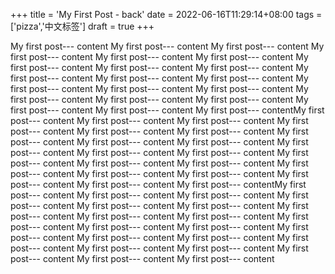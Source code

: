 +++
title = 'My First Post - back'
date = 2022-06-16T11:29:14+08:00
tags = ['pizza','中文标签']
draft = true
+++

My first post--- content
My first post--- content
My first post--- content
My first post--- content
My first post--- content
My first post--- content
My first post--- content
My first post--- content
My first post--- content
My first post--- content
My first post--- content
My first post--- content
My first post--- content
My first post--- content
My first post--- content
My first post--- content
My first post--- content
My first post--- content
My first post--- content
My first post--- content
My first post--- contentMy first post--- content
My first post--- content
My first post--- content
My first post--- content
My first post--- content
My first post--- content
My first post--- content
My first post--- content
My first post--- content
My first post--- content
My first post--- content
My first post--- content
My first post--- content
My first post--- content
My first post--- content
My first post--- content
My first post--- content
My first post--- content
My first post--- content
My first post--- content
My first post--- contentMy first post--- content
My first post--- content
My first post--- content
My first post--- content
My first post--- content
My first post--- content
My first post--- content
My first post--- content
My first post--- content
My first post--- content
My first post--- content
My first post--- content
My first post--- content
My first post--- content
My first post--- content
My first post--- content
My first post--- content
My first post--- content
My first post--- content
My first post--- content
My first post--- content